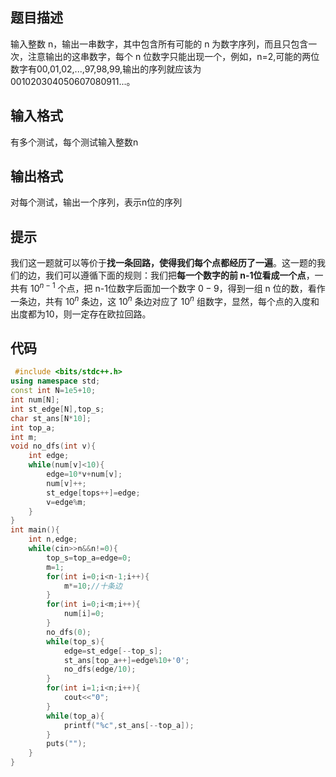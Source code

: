 ## 题目描述
输入整数 n，输出一串数字，其中包含所有可能的 n 为数字序列，而且只包含一次，注意输出的这串数字，每个 n 位数字只能出现一个，例如，n=2,可能的两位数字有00,01,02,...,97,98,99,输出的序列就应该为001020304050607080911...。

## 输入格式
有多个测试，每个测试输入整数n


## 输出格式
对每个测试，输出一个序列，表示n位的序列



## 提示
我们这一题就可以等价于**找一条回路，使得我们每个点都经历了一遍**。这一题的我们的边，我们可以遵循下面的规则：我们把**每一个数字的前 n-1位看成一个点**，一共有 $10^{n-1}$ 个点，把 n-1位数字后面加一个数字 $0-9$，得到一组 n 位的数，看作一条边，共有 $10^n$ 条边，这 $10^n$ 条边对应了 $10^n$ 组数字，显然，每个点的入度和出度都为10，则一定存在欧拉回路。


## 代码
```cpp
 #include <bits/stdc++.h>
using namespace std;
const int N=1e5+10;
int num[N];
int st_edge[N],top_s;
char st_ans[N*10];
int top_a;
int m;
void no_dfs(int v){
	int edge;
	while(num[v]<10){
		edge=10*v+num[v];
		num[v]++;
		st_edge[tops++]=edge;
		v=edge%m;
	}
}
int main(){
	int n,edge;
	while(cin>>n&&n!=0){
		top_s=top_a=edge=0;
		m=1;
		for(int i=0;i<n-1;i++){
			m*=10;//十条边
		}
		for(int i=0;i<m;i++){
			num[i]=0;
		}
		no_dfs(0);
		while(top_s){
			edge=st_edge[--top_s];
			st_ans[top_a++]=edge%10+'0';
			no_dfs(edge/10);
		}
		for(int i=1;i<n;i++){
			cout<<"0";
		}
		while(top_a){
			printf("%c",st_ans[--top_a]);
		}
		puts("");
	}
}


```